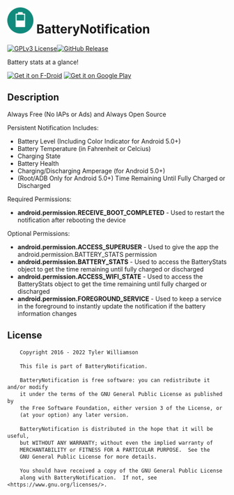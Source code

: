 <img src="./fastlane/metadata/android/en-US/images/icon.png" alt="icon" height="60"> BatteryNotification
=================
[![GPLv3 License](https://img.shields.io/badge/License-GPL%20v3-yellow.svg)](https://opensource.org/licenses/)[![GitHub Release](https://img.shields.io/github/release/TylerWilliamson/BatteryNotification.svg?style=flat)]()

Battery stats at a glance!

[<img src="https://fdroid.gitlab.io/artwork/badge/get-it-on.png"
     alt="Get it on F-Droid"
     height="80">](https://f-droid.org/packages/com.ominous.batterynotification/)
[<img src="https://play.google.com/intl/en_us/badges/images/generic/en-play-badge.png"
     alt="Get it on Google Play"
     height="80">](https://play.google.com/store/apps/details?id=com.ominous.batterynotification)

Description
---

Always Free (No IAPs or Ads) and Always Open Source

Persistent Notification Includes:
* Battery Level (Including Color Indicator for Android 5.0+)
* Battery Temperature (in Fahrenheit or Celcius)
* Charging State
* Battery Health
* Charging/Discharging Amperage (for Android 5.0+)
* (Root/ADB Only for Android 5.0+) Time Remaining Until Fully Charged or Discharged

Required Permissions:
* **android.permission.RECEIVE_BOOT_COMPLETED** - Used to restart the notification after rebooting the device

Optional Permissions:
* **android.permission.ACCESS_SUPERUSER** - Used to give the app the android.permission.BATTERY_STATS permission
* **android.permission.BATTERY_STATS** - Used to access the BatteryStats object to get the time remaining until fully charged or discharged
* **android.permission.ACCESS_WIFI_STATE** - Used to access the BatteryStats object to get the time remaining until fully charged or discharged
* **android.permission.FOREGROUND_SERVICE** - Used to keep a service in the foreground to instantly update the notification if the battery information changes

License
---
```
    Copyright 2016 - 2022 Tyler Williamson

    This file is part of BatteryNotification.

    BatteryNotification is free software: you can redistribute it and/or modify
    it under the terms of the GNU General Public License as published by
    the Free Software Foundation, either version 3 of the License, or
    (at your option) any later version.

    BatteryNotification is distributed in the hope that it will be useful,
    but WITHOUT ANY WARRANTY; without even the implied warranty of
    MERCHANTABILITY or FITNESS FOR A PARTICULAR PURPOSE.  See the
    GNU General Public License for more details.

    You should have received a copy of the GNU General Public License
    along with BatteryNotification.  If not, see <https://www.gnu.org/licenses/>.
```

